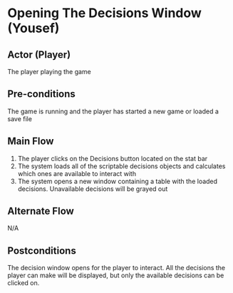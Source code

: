 
# Opening The Decisions Window (Yousef)

## Actor (Player)

The player playing the game

## Pre-conditions

The game is running and the player has started a new game or loaded a save file

## Main Flow

1. The player clicks on the Decisions button located on the stat bar
2. The system loads all of the scriptable decisions objects and calculates which ones are available to interact with
3. The system opens a new window containing a table with the loaded decisions. Unavailable decisions will be grayed out

## Alternate Flow

N/A

## Postconditions

The decision window opens for the player to interact. All the decisions the player can make will be displayed, but only the available decisions can be clicked on. 
